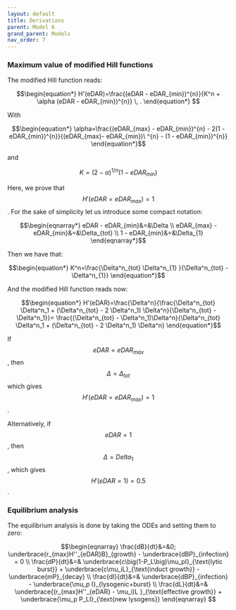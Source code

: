 ```yaml
---                   
layout: default                                                                                     
title: Derivations                                                                              
parent: Model 6                                                                                     
grand_parent: Models                                                                                
nav_order: 7                                                      
---
```


### Maximum value of modified Hill functions

The modified Hill function reads:

$$\begin{equation*}
 H'(eDAR)=\frac{(eDAR - eDAR_{min})^{n}}{K^n + \alpha (eDAR - eDAR_{min})^{n}} \, .
\end{equation*} $$

With

$$\begin{equation*}
\alpha=\frac{(eDAR_{max} - eDAR_{min})^{n} - 2(1 - eDAR_{min})^{n}}{(eDAR_{max}- eDAR_{min})\
^{n} - (1 - eDAR_{min})^{n}}
\end{equation*}$$

and

$$\begin{equation*}
K=(2-\alpha)^{1/n}(1-eDAR_{min})
\end{equation*}$$

Here, we prove that $$H'(eDAR=eDAR_{max})=1$$. For the sake of simplicity let us introduce some compact notation:

$$\begin{eqnarray*}
eDAR - eDAR_{min}&=&\Delta \\
eDAR_{max} - eDAR_{min}&=&\Delta_{tot} \\
1 - eDAR_{min}&=&\Delta_{1}
\end{eqnarray*}$$

Then we have that:

$$\begin{equation*}
K^n=\frac{\Delta^n_{tot} \Delta^n_{1} }{\Delta^n_{tot} - \Delta^n_{1}}
\end{equation*}$$

And the modified Hill function reads now:

$$\begin{equation*}                                                                                 
H'(eDAR)=\frac{\Delta^n}{\frac{\Delta^n_{tot} \Delta^n_1 + (\Delta^n_{tot} - 2
\Delta^n_1) \Delta^n}{\Delta^n_{tot} - \Delta^n_1}}= \frac{(\Delta^n_{tot} - \Delta^n_1)\Delta^n}{\Delta^n_{tot} \Delta^n_1 + (\Delta^n_{tot} - 2 \Delta^n_1) \Delta^n}
\end{equation*}$$

If $$eDAR=eDAR_{max}$$, then $$\Delta=\Delta_{tot}$$ which gives $$H'(eDAR=eDAR_{max})=1$$.

Alternatively, if $$eDAR=1$$, then $$\Delta=Delta_1$$, which gives $$H'(eDAR=1)=0.5$$. 

### Equilibrium analysis

The equilibrium analysis is done by taking the ODEs and setting them to zero:

$$\begin{eqnarray}  
\frac{dB}{dt}&=&0; \underbrace{r_{max}H''_{eDAR}B}_{growth} - \underbrace{dBP}_{infection} = 0 \\         
\frac{dP}{dt}&=& \underbrace{c\big(1-P_L\big)\mu_pI}_{\text{lytic burst}} +
\underbrace{c\mu_iL}_{\text{induct growth}} - \underbrace{mP}_{decay} \\                         
\frac{dI}{dt}&=& \underbrace{dBP}_{infection} - \underbrace{\mu_p I}_{lysogenic+burst} \\  
\frac{dL}{dt}&=& \underbrace{(r_{max}H''_{eDAR} - \mu_i)L }_{\text{effective growth}} +  \underbrace{\mu_p P_LI}_{\text{new lysogens}} 
\end{eqnarray} $$